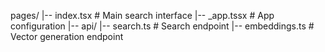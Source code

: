 pages/
  |-- index.tsx          # Main search interface
  |-- _app.tssx            # App configuration
  |-- api/
       |-- search.ts     # Search endpoint
       |-- embeddings.ts # Vector generation endpoint